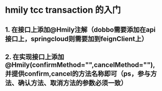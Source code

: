 # hmily tcc transaction 的入门

## 1. 在接口上添加@Hmily注解（dobbo需要添加在api接口上，springcloud则需要加到feignClient上）

## 2. 在实现接口上添加@Hmily(confirmMethod="",cancelMethod=""),并提供confirm,cancel的方法名称即可（ps，参与方法、确认方法、取消方法的参数必须一致）

